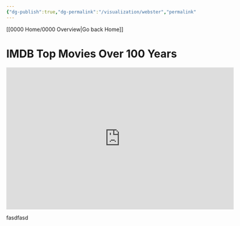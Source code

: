 ```yaml
---
{"dg-publish":true,"dg-permalink":"/visualization/webster","permalink":"/visualization/webster/","title":"WEbster Visualization","tags":["data-science, data-analysis, data-analytics, data-processing, data-visualization"],"noteIcon":""}
---
```


[[0000 Home/0000 Overview\|Go back Home]]

# IMDB Top Movies Over 100 Years
<iframe title="IMDb Top Worldwide Movies Over 100 Years Power BI - by MandyHPNguyen" width="600" height="373.5" src="https://app.powerbi.com/view?r=eyJrIjoiNzZlMDk0MDAtYmJkNC00OGFhLTk2YWQtNGZmZWI2YmNmMjcwIiwidCI6ImMzMjk5OGJhLWJhZjYtNDBjYS04ZWE0LWM3MzE4OGQzOGQ1OSJ9" frameborder="0" allowFullScreen="true"></iframe>


fasdfasd